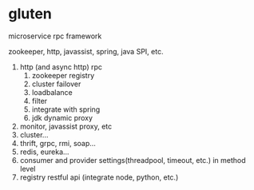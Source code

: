 # gluten
microservice rpc framework

zookeeper, http, javassist, spring, java SPI, etc.

1. http (and async http) rpc
	1) zookeeper registry
	2) cluster failover
	3) loadbalance
	4) filter
	5) integrate with spring
	6) jdk dynamic proxy
2. monitor, javassist proxy, etc
3. cluster...
4. thrift, grpc, rmi, soap...
5. redis, eureka...
6. consumer and provider settings(threadpool, timeout, etc.) in method level
7. registry restful api (integrate node, python, etc.)
